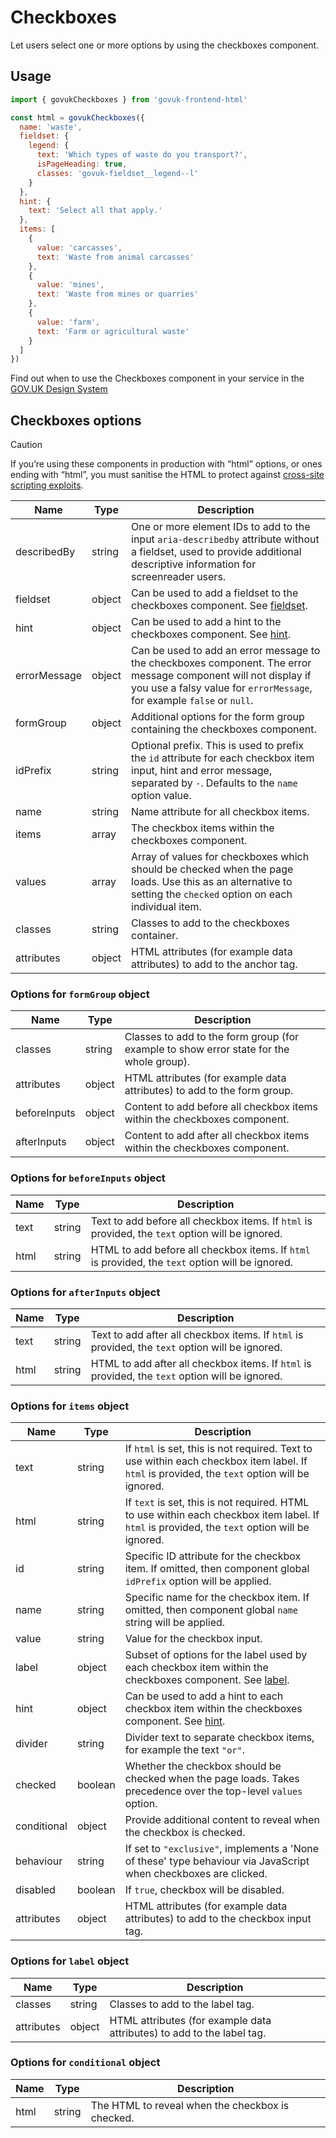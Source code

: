 # Checkboxes

Let users select one or more options by using the checkboxes component.

## Usage

```javascript
import { govukCheckboxes } from 'govuk-frontend-html'

const html = govukCheckboxes({
  name: 'waste',
  fieldset: {
    legend: {
      text: 'Which types of waste do you transport?',
      isPageHeading: true,
      classes: 'govuk-fieldset__legend--l'
    }
  },
  hint: {
    text: 'Select all that apply.'
  },
  items: [
    {
      value: 'carcasses',
      text: 'Waste from animal carcasses'
    },
    {
      value: 'mines',
      text: 'Waste from mines or quarries'
    },
    {
      value: 'farm',
      text: 'Farm or agricultural waste'
    }
  ]
})
```

Find out when to use the Checkboxes component in your service in the [GOV.UK Design System](https://design-system.service.gov.uk/components/checkboxes/)

## Checkboxes options

> [!CAUTION]
> If you’re using these components in production with “html” options, or ones ending with “html”, you must sanitise the HTML to protect against [cross-site scripting exploits](https://developer.mozilla.org/en-US/docs/Glossary/Cross-site_scripting).

| Name | Type | Description |
| ---- | ---- | ----------- |
| describedBy | string | One or more element IDs to add to the input `aria-describedby` attribute without a fieldset, used to provide additional descriptive information for screenreader users. |
| fieldset | object | Can be used to add a fieldset to the checkboxes component. See [fieldset](../fieldset/README.md#fieldset-options). |
| hint | object | Can be used to add a hint to the checkboxes component. See [hint](../hint/README.md#hint-options). |
| errorMessage | object | Can be used to add an error message to the checkboxes component. The error message component will not display if you use a falsy value for `errorMessage`, for example `false` or `null`. |
| formGroup | object | Additional options for the form group containing the checkboxes component. |
| idPrefix | string | Optional prefix. This is used to prefix the `id` attribute for each checkbox item input, hint and error message, separated by `-`. Defaults to the `name` option value. |
| name | string | Name attribute for all checkbox items. |
| items | array | The checkbox items within the checkboxes component. |
| values | array | Array of values for checkboxes which should be checked when the page loads. Use this as an alternative to setting the `checked` option on each individual item. |
| classes | string | Classes to add to the checkboxes container. |
| attributes | object | HTML attributes (for example data attributes) to add to the anchor tag. |


### Options for `formGroup` object

| Name | Type | Description |
| ---- | ---- | ----------- |
| classes | string | Classes to add to the form group (for example to show error state for the whole group). |
| attributes | object | HTML attributes (for example data attributes) to add to the form group. |
| beforeInputs | object | Content to add before all checkbox items within the checkboxes component. |
| afterInputs | object | Content to add after all checkbox items within the checkboxes component. |


### Options for `beforeInputs` object

| Name | Type | Description |
| ---- | ---- | ----------- |
| text | string | Text to add before all checkbox items. If `html` is provided, the `text` option will be ignored. |
| html | string | HTML to add before all checkbox items. If `html` is provided, the `text` option will be ignored. |


### Options for `afterInputs` object

| Name | Type | Description |
| ---- | ---- | ----------- |
| text | string | Text to add after all checkbox items. If `html` is provided, the `text` option will be ignored. |
| html | string | HTML to add after all checkbox items. If `html` is provided, the `text` option will be ignored. |


### Options for `items` object

| Name | Type | Description |
| ---- | ---- | ----------- |
| text | string | If `html` is set, this is not required. Text to use within each checkbox item label. If `html` is provided, the `text` option will be ignored. |
| html | string | If `text` is set, this is not required. HTML to use within each checkbox item label. If `html` is provided, the `text` option will be ignored. |
| id | string | Specific ID attribute for the checkbox item. If omitted, then component global `idPrefix` option will be applied. |
| name | string | Specific name for the checkbox item. If omitted, then component global `name` string will be applied. |
| value | string | Value for the checkbox input. |
| label | object | Subset of options for the label used by each checkbox item within the checkboxes component. See [label](../label/README.md#label-options). |
| hint | object | Can be used to add a hint to each checkbox item within the checkboxes component. See [hint](../hint/README.md#hint-options). |
| divider | string | Divider text to separate checkbox items, for example the text `"or"`. |
| checked | boolean | Whether the checkbox should be checked when the page loads. Takes precedence over the top-level `values` option. |
| conditional | object | Provide additional content to reveal when the checkbox is checked. |
| behaviour | string | If set to `"exclusive"`, implements a 'None of these' type behaviour via JavaScript when checkboxes are clicked. |
| disabled | boolean | If `true`, checkbox will be disabled. |
| attributes | object | HTML attributes (for example data attributes) to add to the checkbox input tag. |


### Options for `label` object

| Name | Type | Description |
| ---- | ---- | ----------- |
| classes | string | Classes to add to the label tag. |
| attributes | object | HTML attributes (for example data attributes) to add to the label tag. |


### Options for `conditional` object

| Name | Type | Description |
| ---- | ---- | ----------- |
| html | string | The HTML to reveal when the checkbox is checked. |
